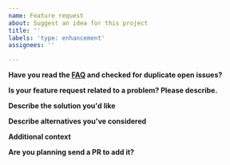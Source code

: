 ```yaml
---
name: Feature request
about: Suggest an idea for this project
title: ''
labels: 'type: enhancement'
assignees: ''

---
```


**Have you read the [FAQ](https://bit.ly/ShakaFAQ) and checked for duplicate open issues?**


**Is your feature request related to a problem? Please describe.**
<!-- A clear and concise description of what the problem is. Ex. I'm always frustrated when [...] -->


**Describe the solution you'd like**
<!-- A clear and concise description of what you want to happen. -->


**Describe alternatives you've considered**
<!-- A clear and concise description of any alternative solutions or features you've considered. -->


**Additional context**
<!-- Add any other context or screenshots about the feature request here. -->


**Are you planning send a PR to add it?**
